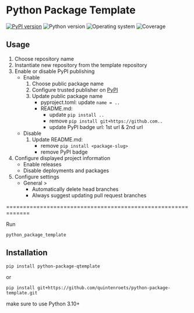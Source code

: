 # Python Package Template
[![PyPI version](https://badge.fury.io/py/python-package-qtemplate.svg)](https://badge.fury.io/py/python-package-qtemplate)
![Python version](https://img.shields.io/badge/python-3.10+-brightgreen)
![Operating system](https://img.shields.io/badge/os-linux%20%7c%20macOS%20%7c%20windows-brightgreen)
![Coverage](https://img.shields.io/badge/coverage-100%25-brightgreen)

## Usage
1) Choose repository name
2) Instantiate new repository from the template repository
3) Enable or disable PyPI publishing
   * Enable
      1) Choose public package name
      2) Configure trusted publisher on [PyPI](https://pypi.org/manage/account/publishing/)
      3) Update public package name
         * pyproject.toml: update `name = ..`
         * README.md:
           * update `pip install ..`
           * remove `pip install git+https://github.com..`
           * update PyPI badge url: 1st url & 2nd url
   * Disable
      1) Update README.md:
           * remove `pip install <package-slug>`
           * remove PyPI badge
4) Configure displayed project information
   * Enable releases
   * Disable deployments and packages
5) Configure settings
   * General >
     * Automatically delete head branches
     * Always suggest updating pull request branches

=============================================================

Run
```shell
python_package_template
```
## Installation
```shell
pip install python-package-qtemplate
```
or
```shell
pip install git+https://github.com/quintenroets/python-package-template.git
```
make sure to use Python 3.10+
